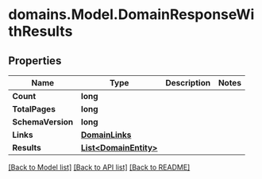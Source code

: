 # domains.Model.DomainResponseWithResults

## Properties

Name | Type | Description | Notes
------------ | ------------- | ------------- | -------------
**Count** | **long** |  | 
**TotalPages** | **long** |  | 
**SchemaVersion** | **long** |  | 
**Links** | [**DomainLinks**](DomainLinks.md) |  | 
**Results** | [**List&lt;DomainEntity&gt;**](DomainEntity.md) |  | 

[[Back to Model list]](../README.md#documentation-for-models) [[Back to API list]](../README.md#documentation-for-api-endpoints) [[Back to README]](../README.md)

